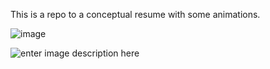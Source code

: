 

This is a repo to a conceptual resume with some animations.

![image](https://lh3.googleusercontent.com/-U2zT5ATRpCo/WBPh80J0ARI/AAAAAAAAKeI/HoKbkIM2HEMzALrMhrFB8YxwGpC9CmK1QCLcB/s400/Oct-28-2016+21-37-39.gif "Oct-28-2016 21-37-39.gif")

![enter image description here](https://lh3.googleusercontent.com/-R_0OamjkGaQ/WBPirk-QvtI/AAAAAAAAKeU/l3Y8l6eOA0kzLb9cxuJE0nGODHiBbpafgCLcB/s400/Oct-28-2016+21-41-09.gif "Oct-28-2016 21-41-09.gif")